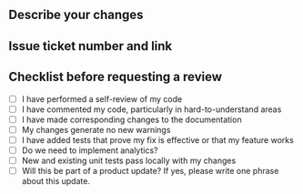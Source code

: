 ## Describe your changes

## Issue ticket number and link

## Checklist before requesting a review

- [ ] I have performed a self-review of my code
- [ ] I have commented my code, particularly in hard-to-understand areas
- [ ] I have made corresponding changes to the documentation
- [ ] My changes generate no new warnings
- [ ] I have added tests that prove my fix is effective or that my feature works
- [ ] Do we need to implement analytics?
- [ ] New and existing unit tests pass locally with my changes
- [ ] Will this be part of a product update? If yes, please write one phrase about this update.